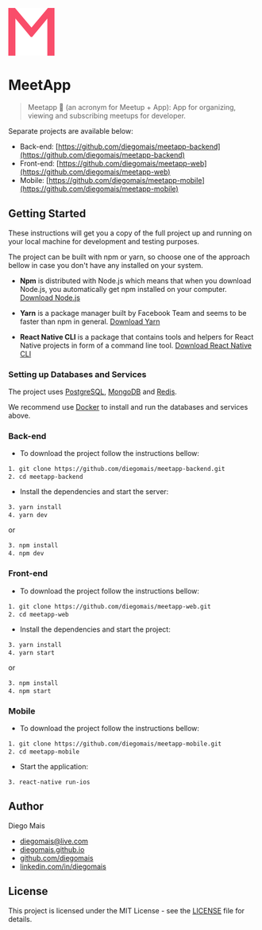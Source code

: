 ![Logo](logo.png)

# MeetApp

> Meetapp 👥 (an acronym for Meetup + App): App for organizing, viewing and subscribing meetups for developer.

Separate projects are available below:

* Back-end: [https://github.com/diegomais/meetapp-backend](https://github.com/diegomais/meetapp-backend)
* Front-end: [https://github.com/diegomais/meetapp-web](https://github.com/diegomais/meetapp-web)
* Mobile: [https://github.com/diegomais/meetapp-mobile](https://github.com/diegomais/meetapp-mobile)

## Getting Started

These instructions will get you a copy of the full project up and running on your local machine for development and testing purposes.

The project can be built with npm or yarn, so choose one of the approach bellow in case you don't have any installed on your system.

* **Npm** is distributed with Node.js which means that when you download Node.js, you automatically get npm installed on your computer. [Download Node.js](https://nodejs.org/en/download/)

* **Yarn** is a package manager built by Facebook Team and seems to be faster than npm in general.  [Download Yarn](https://yarnpkg.com/en/docs/install)

* **React Native CLI** is a package that contains tools and helpers for React Native projects in form of a command line tool.  [Download React Native CLI](https://facebook.github.io/react-native/docs/getting-started)

### Setting up Databases and Services

The project uses [PostgreSQL](https://www.postgresql.org), [MongoDB](https://www.mongodb.com) and [Redis](https://redis.io).

We recommend use [Docker](https://www.docker.com) to install and run the databases and services above.

### Back-end

* To download the project follow the instructions bellow:

```
1. git clone https://github.com/diegomais/meetapp-backend.git
2. cd meetapp-backend
```

* Install the dependencies and start the server:

```
3. yarn install
4. yarn dev
```

or

```
3. npm install
4. npm dev
```

### Front-end

* To download the project follow the instructions bellow:

```
1. git clone https://github.com/diegomais/meetapp-web.git
2. cd meetapp-web
```

* Install the dependencies and start the project:

```
3. yarn install
4. yarn start
```

or

```
3. npm install
4. npm start
```

### Mobile

* To download the project follow the instructions bellow:

```
1. git clone https://github.com/diegomais/meetapp-mobile.git
2. cd meetapp-mobile
```

* Start the application:

```
3. react-native run-ios
```

## Author

Diego Mais
* [diegomais@live.com](mailto:diegomais@live.com)
* [diegomais.github.io](http://diegomais.github.io)
* [github.com/diegomais](http://github.com/diegomais)
* [linkedin.com/in/diegomais](http://linkedin.com/in/diegomais)

 ## License

This project is licensed under the MIT License - see the [LICENSE](LICENSE) file for details.

